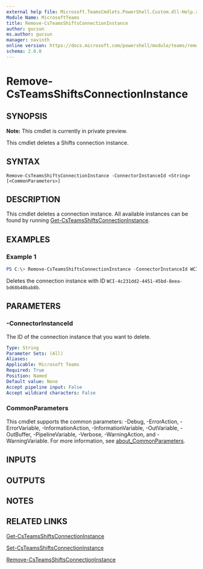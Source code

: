 ```yaml
---
external help file: Microsoft.TeamsCmdlets.PowerShell.Custom.dll-Help.xml
Module Name: MicrosoftTeams
title: Remove-CsTeamsShiftsConnectionInstance
author: gucsun
ms.author: gucsun
manager: navinth
online version: https://docs.microsoft.com/powershell/module/teams/remove-csteamsshiftsconnectioninstance
schema: 2.0.0
---
```


# Remove-CsTeamsShiftsConnectionInstance

## SYNOPSIS

**Note:** This cmdlet is currently in private preview.

This cmdlet deletes a Shifts connection instance.

## SYNTAX

```
Remove-CsTeamsShiftsConnectionInstance -ConnectorInstanceId <String> [<CommonParameters>]
```

## DESCRIPTION

This cmdlet deletes a connection instance. All available instances can be found by running [Get-CsTeamsShiftsConnectionInstance](Get-CsTeamsShiftsConnectionInstance.md).

## EXAMPLES

### Example 1
```powershell
PS C:\> Remove-CsTeamsShiftsConnectionInstance -ConnectorInstanceId WCI-4c231dd2-4451-45bd-8eea-bd68b40bab8b
```

Deletes the connection instance with ID `WCI-4c231dd2-4451-45bd-8eea-bd68b40bab8b`.

## PARAMETERS

### -ConnectorInstanceId

The ID of the connection instance that you want to delete.

```yaml
Type: String
Parameter Sets: (All)
Aliases:
Applicable: Microsoft Teams
Required: True
Position: Named
Default value: None
Accept pipeline input: False
Accept wildcard characters: False
```

### CommonParameters
This cmdlet supports the common parameters: -Debug, -ErrorAction, -ErrorVariable, -InformationAction, -InformationVariable, -OutVariable, -OutBuffer, -PipelineVariable, -Verbose, -WarningAction, and -WarningVariable. For more information, see [about_CommonParameters](https://go.microsoft.com/fwlink/?LinkID=113216).

## INPUTS

## OUTPUTS

## NOTES

## RELATED LINKS

[Get-CsTeamsShiftsConnectionInstance](Get-CsTeamsShiftsConnectionInstance.md)

[Set-CsTeamsShiftsConnectionInstance](Set-CsTeamsShiftsConnectionInstance.md)

[Remove-CsTeamsShiftsConnectionInstance](Remove-CsTeamsShiftsConnectionInstance.md)
